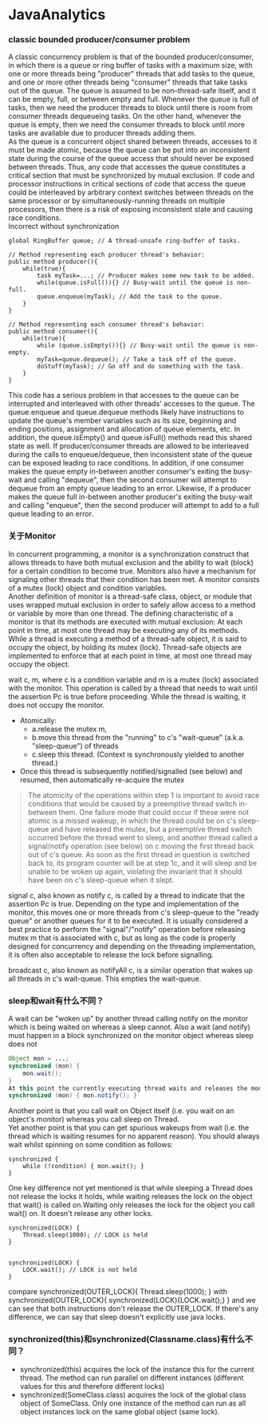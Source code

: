 # JavaAnalytics

### classic bounded producer/consumer problem
A classic concurrency problem is that of the bounded producer/consumer, in which there is a queue or ring buffer of tasks with a maximum size, with one or more threads being "producer" threads that add tasks to the queue, and one or more other threads being "consumer" threads that take tasks out of the queue. The queue is assumed to be non–thread-safe itself, and it can be empty, full, or between empty and full. Whenever the queue is full of tasks, then we need the producer threads to block until there is room from consumer threads dequeueing tasks. On the other hand, whenever the queue is empty, then we need the consumer threads to block until more tasks are available due to producer threads adding them.<br>
As the queue is a concurrent object shared between threads, accesses to it must be made atomic, because the queue can be put into an inconsistent state during the course of the queue access that should never be exposed between threads. Thus, any code that accesses the queue constitutes a critical section that must be synchronized by mutual exclusion. If code and processor instructions in critical sections of code that access the queue could be interleaved by arbitrary context switches between threads on the same processor or by simultaneously-running threads on multiple processors, then there is a risk of exposing inconsistent state and causing race conditions.<br>
Incorrect without synchronization<br>
```
global RingBuffer queue; // A thread-unsafe ring-buffer of tasks.

// Method representing each producer thread's behavior:
public method producer(){
    while(true){
        task myTask=...; // Producer makes some new task to be added.
        while(queue.isFull()){} // Busy-wait until the queue is non-full.
        queue.enqueue(myTask); // Add the task to the queue.
    }
}

// Method representing each consumer thread's behavior:
public method consumer(){
    while(true){
        while (queue.isEmpty()){} // Busy-wait until the queue is non-empty.
        myTask=queue.dequeue(); // Take a task off of the queue.
        doStuff(myTask); // Go off and do something with the task.
    }
}
```
This code has a serious problem in that accesses to the queue can be interrupted and interleaved with other threads' accesses to the queue. The queue.enqueue and queue.dequeue methods likely have instructions to update the queue's member variables such as its size, beginning and ending positions, assignment and allocation of queue elements, etc. In addition, the queue.isEmpty() and queue.isFull() methods read this shared state as well. If producer/consumer threads are allowed to be interleaved during the calls to enqueue/dequeue, then inconsistent state of the queue can be exposed leading to race conditions. In addition, if one consumer makes the queue empty in-between another consumer's exiting the busy-wait and calling "dequeue", then the second consumer will attempt to dequeue from an empty queue leading to an error. Likewise, if a producer makes the queue full in-between another producer's exiting the busy-wait and calling "enqueue", then the second producer will attempt to add to a full queue leading to an error.<br>

### 关于Monitor
In concurrent programming, a monitor is a synchronization construct that allows threads to have both mutual exclusion and the ability to wait (block) for a certain condition to become true. Monitors also have a mechanism for signaling other threads that their condition has been met. A monitor consists of a mutex (lock) object and condition variables.<br>
Another definition of monitor is a thread-safe class, object, or module that uses wrapped mutual exclusion in order to safely allow access to a method or variable by more than one thread. The defining characteristic of a monitor is that its methods are executed with mutual exclusion: At each point in time, at most one thread may be executing any of its methods.<br>
While a thread is executing a method of a thread-safe object, it is said to occupy the object, by holding its mutex (lock). Thread-safe objects are implemented to enforce that at each point in time, at most one thread may occupy the object.<br>

wait c, m, where c is a condition variable and m is a mutex (lock) associated with the monitor.  This operation is called by a thread that needs to wait until the assertion Pc is true before proceeding. While the thread is waiting, it does not occupy the monitor.
* Atomically: 
	* a.release the mutex m,
	* b.move this thread from the "running" to c's "wait-queue" (a.k.a. "sleep-queue") of threads
	* c.sleep this thread. (Context is synchronously yielded to another thread.)
* Once this thread is subsequently notified/signalled (see below) and resumed, then automatically re-acquire the mutex
>The atomicity of the operations within step 1 is important to avoid race conditions that would be caused by a preemptive thread switch in-between them. One failure mode that could occur if these were not atomic is a missed wakeup, in which the thread could be on c's sleep-queue and have released the mutex, but a preemptive thread switch occurred before the thread went to sleep, and another thread called a signal/notify operation (see below) on c moving the first thread back out of c's queue. As soon as the first thread in question is switched back to, its program counter will be at step 1c, and it will sleep and be unable to be woken up again, violating the invariant that it should have been on c's sleep-queue when it slept.

signal c, also known as notify c, is called by a thread to indicate that the assertion Pc is true. Depending on the type and implementation of the monitor, this moves one or more threads from c's sleep-queue to the "ready queue" or another queues for it to be executed. It is usually considered a best practice to perform the "signal"/"notify" operation before releasing mutex m that is associated with c, but as long as the code is properly designed for concurrency and depending on the threading implementation, it is often also acceptable to release the lock before signalling.<br>

broadcast c, also known as notifyAll c, is a similar operation that wakes up all threads in c's wait-queue. This empties the wait-queue.<br> 

### sleep和wait有什么不同？
A wait can be "woken up" by another thread calling notify on the monitor which is being waited on whereas a sleep cannot. Also a wait (and notify) must happen in a block synchronized on the monitor object whereas sleep does not<br>
```Java
Object mon = ...;
synchronized (mon) {
    mon.wait();
} 
At this point the currently executing thread waits and releases the monitor. Another thread may do
synchronized (mon) { mon.notify(); }
```
Another point is that you call wait on Object itself (i.e. you wait on an object's monitor) whereas you call sleep on Thread.<br>
Yet another point is that you can get spurious wakeups from wait (i.e. the thread which is waiting resumes for no apparent reason). You should always wait whilst spinning on some condition as follows: 
```
synchronized {
    while (!condition) { mon.wait(); }
}
```
One key difference not yet mentioned is that while sleeping a Thread does not release the locks it holds, while waiting releases the lock on the object that wait() is called on.Waiting only releases the lock for the object you call wait() on. It doesn't release any other locks. <br>
```
synchronized(LOCK) {
    Thread.sleep(1000); // LOCK is held
}


synchronized(LOCK) {
    LOCK.wait(); // LOCK is not held
}
```
compare synchronized(OUTER_LOCK){ Thread.sleep(1000); } with synchronized(OUTER_LOCK){ synchronized(LOCK){LOCK.wait();} } and we can see that both instructions don't release the OUTER_LOCK. If there's any difference, we can say that sleep doesn't explicitly use java locks.

### synchronized(this)和synchronized(Classname.class)有什么不同？
* synchronized(this) acquires the lock of the instance this for the current thread. The method can run parallel on different instances (different values for this and therefore different locks)
* synchronized(SomeClass.class) acquires the lock of the global class object of SomeClass. Only one instance of the method can run as all object instances lock on the same global object (same lock).
